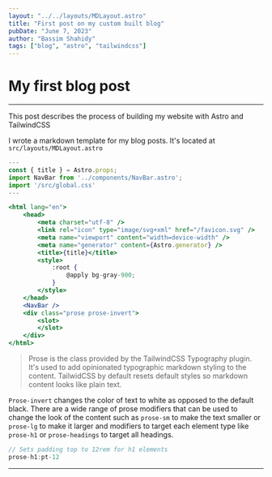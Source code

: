 ```yaml
---
layout: "../../layouts/MDLayout.astro"
title: "First post on my custom built blog"
pubDate: "June 7, 2023"
author: "Bassim Shahidy"
tags: ["blog", "astro", "tailwindcss"]
---
```


# My first blog post
---
This post describes the process of building my website with Astro and TailwindCSS

I wrote a markdown template for my blog posts. It's located at `src/layouts/MDLayout.astro`

```jsx
---
const { title } = Astro.props;
import NavBar from '../components/NavBar.astro';
import '/src/global.css'
---

<html lang="en">
	<head>
		<meta charset="utf-8" />
		<link rel="icon" type="image/svg+xml" href="/favicon.svg" />
		<meta name="viewport" content="width=device-width" />
		<meta name="generator" content={Astro.generator} />
		<title>{title}</title>
        <style>
            :root {
                @apply bg-gray-900;
            }
        </style>
	</head>
    <NavBar />
    <div class="prose prose-invert">
        <slot>
        </slot>
    </div>
</html>

```
> Prose is the class provided by the TailwindCSS Typography plugin. It's used to add opinionated typographic markdown styling to the content. TailwidCSS by default resets default styles so markdown content looks like plain text.

`Prose-invert` changes the color of text to white as opposed to the default black.
There are a wide range of prose modifiers that can be used to change the look of the content such as `prose-sm` to make the text smaller or `prose-lg` to make it larger and modifiers to target each element type like `prose-h1` or `prose-headings` to target all headings.

```jsx
// Sets padding top to 12rem for h1 elements
prose-h1:pt-12
```

---